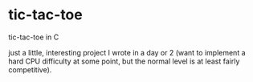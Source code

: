 # tic-tac-toe
tic-tac-toe in C

just a little, interesting project I wrote in a day or 2
(want to implement a hard CPU difficulty at some point,
but the normal level is at least fairly competitive).
